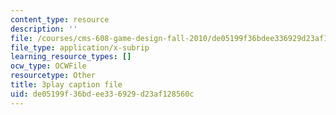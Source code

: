 ```yaml
---
content_type: resource
description: ''
file: /courses/cms-608-game-design-fall-2010/de05199f36bdee336929d23af128560c_68567.srt
file_type: application/x-subrip
learning_resource_types: []
ocw_type: OCWFile
resourcetype: Other
title: 3play caption file
uid: de05199f-36bd-ee33-6929-d23af128560c
---
```

